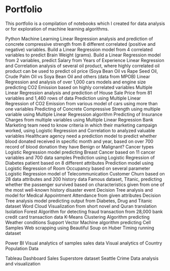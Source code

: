 # Portfolio
This portfolio is a compilation of notebooks which I created for data analysis or for exploration of machine learning algorithms. 

Python Machine Learning
Linear Regression analysis and prediction of concrete compressive strength from 8 different correlated (positive and negative) variables.
Build a Linear Regression model from 4 correlated variables to predict Brain Weight (grams).
Build a Linear Regression model from 2 variables, predict Salary from Years of Experience
Linear Regression and Correlation analysis of several oil product, where highly correlated oil product can be used to predict oil price (Soya Bean Oil vs Rape Seed Oil, Crude Palm Oil vs Soya Bean Oil and others (data from MPOB)
Linear Regression and analysis of over 1,000 cars models and engine size predicting CO2 Emission based on highly correlated variables
Multiple Linear Regression analysis and prediction of House Sale Price from 81 variables and 1,460 rows of data
Prediction using Multiple Linear Regression of CO2 Emission from various model of cars using more than one variables
Predicting of Concrete Compressive Strength using multiple variable using Multiple Linear Regression algorithm
Predicting of Insurance Charges from multiple variables using Multiple Linear Regression
Bank Marketing team need to know criteria in which their marketing campaign worked, using Logistic Regression and Correlation to analyzed valuable variables 
Healthcare agency need a prediction model to predict whether blood donated received in specific month and year, based on over 700 record of blood donation they have
Benign or Malignant? Cancer types Logistic Regression model predicting Breast Cancer based on 11 cancer variables and 700 data samples
Prediction using Logistic Regression of Diabetes patient based on 8 different attributes
Prediction model using Logistic Regression of Room Occupancy based on several parameter
Logistic Regression model of Telecommunication Customer Churn based on 28 data attributes and 200 history data
Famous dataset, Titanic, predicting whether the passenger survived based on characteristics given from one of the most well-known history disaster event
Decision Tree analysis and model for Medical Appointment Attendance from given attributes
Decision Tree analysis model predicting output from Diabetes, Drug and Titanic dataset
Word Cloud Visualization from short novel and Quran translation
Isolation Forest Algorithm for detecting fraud transaction from 28,000 bank credit card transaction data
K-Means Clustering Algorithm predicting Weather conditions
Support Vector Machine algorithm predicting Cell Samples
Web scrapping using Beautiful Soup on Huber Timing running dataset

Power BI 
Visual analytics of samples sales data
Visual analytics of Country Population Data

Tableau
Dashboard Sales Superstore dataset
Seattle Crime Data analysis and visualization
